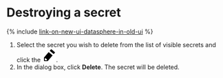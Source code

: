 # Destroying a secret

{% include [link-on-new-ui-datasphere-in-old-ui](../../../_includes/datasphere/datasphere-old-note.md) %}

1. Select the secret you wish to delete from the list of visible secrets and click the ![pencil](../../../_assets/pencil.svg).
1. In the dialog box, click **Delete**. The secret will be deleted.